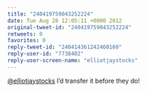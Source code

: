 ```yaml
---
title: "240419759043252224"
date: Tue Aug 28 12:05:11 +0000 2012
original-tweet-id: "240419759043252224"
retweets: 0
favorites: 0
reply-tweet-id: "240414361242460160"
reply-user-id: "7738402"
reply-user-screen-name: "elliotjaystocks"
---
```

<a href="https://twitter.com/elliotjaystocks">@elliotjaystocks</a> I’d transfer it before they do!
